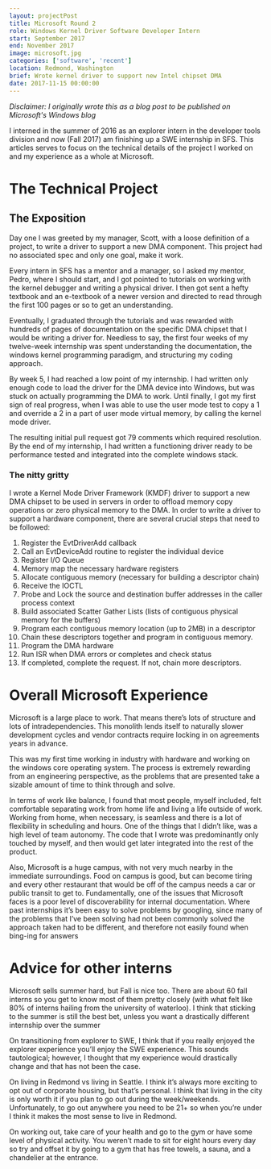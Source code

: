 ```yaml
---
layout: projectPost
title: Microsoft Round 2
role: Windows Kernel Driver Software Developer Intern
start: September 2017
end: November 2017
image: microsoft.jpg
categories: ['software', 'recent']
location: Redmond, Washington
brief: Wrote kernel driver to support new Intel chipset DMA
date: 2017-11-15 00:00:00
---
```

*Disclaimer: I originally wrote this as a blog post to be published on Microsoft's Windows blog*

I interned in the summer of 2016 as an explorer intern in the developer tools division and now (Fall 2017) am finishing up a SWE internship in SFS. This articles serves to focus on the technical details of the project I worked on and my experience as a whole at Microsoft.

# The Technical Project
	
##	The Exposition
Day one I was greeted by my manager, Scott,  with a loose definition of a project, to write a driver to support a new DMA component. This project had no associated spec and only one goal, make it work. 

Every intern in SFS has a mentor and a manager, so I asked my mentor, Pedro, where I should start, and I got pointed to tutorials on working with the kernel debugger and writing a physical driver. I then got sent a hefty textbook and an e-textbook of a newer version and directed to read through the first 100 pages or so to get an understanding. 

Eventually, I graduated through the tutorials and was rewarded with hundreds of pages of documentation on the specific DMA chipset that I would be writing a driver for. Needless to say, the first four weeks of my twelve-week internship was spent understanding the documentation, the windows kernel programming paradigm, and structuring my coding approach.

By week 5, I had reached a low point of my internship. I had written only enough code to load the driver for the DMA device into Windows, but was stuck on actually programming the DMA to work. Until finally, I got my first sign of real progress, when I was able to use the user mode test to copy a 1 and override a 2 in a part of user mode virtual memory, by calling the kernel mode driver. 

The resulting initial pull request got 79 comments which required resolution.
By the end of my internship, I had written a functioning driver ready to be performance tested and integrated into the complete windows stack. 
	
### The nitty gritty
I wrote a Kernel Mode Driver Framework (KMDF) driver to support a new DMA chipset to be used in servers in order to offload memory copy operations or zero physical memory to the DMA. 
In order to write a driver to support a hardware component, there are several crucial steps that need to be followed:

1.	Register the EvtDriverAdd callback
2.	Call an EvtDeviceAdd routine to register the individual device
3.	Register I/O Queue
4.	Memory map the necessary hardware registers
5.	Allocate contiguous memory (necessary for building a descriptor chain)
6.	Receive the IOCTL
7.	Probe and Lock the source and destination buffer addresses in the caller process context
8.	Build associated Scatter Gather Lists (lists of contiguous physical memory for the buffers)
9.	Program each contiguous memory location (up to 2MB) in a descriptor
10.	Chain these descriptors together and program in contiguous memory.
11.	Program the DMA hardware
12.	Run ISR when DMA errors or completes and check status
13.	If completed, complete the request. If not, chain more descriptors.

# Overall Microsoft Experience
	
Microsoft is a large place to work. That means there’s lots of structure and lots of intradependencies. This monolith lends itself to naturally slower development cycles and vendor contracts require locking in on agreements years in advance.

This was my first time working in industry with hardware and working on the windows core operating system. The process is extremely rewarding from an engineering perspective, as the problems that are presented take a sizable amount of time to think through and solve. 

In terms of work like balance, I found that most people, myself included, felt comfortable separating work from home life and living a life outside of work. Working from home, when necessary, is seamless and there is a lot of flexibility in scheduling and hours. 
One of the things that I didn’t like, was a high level of team autonomy. The code that I wrote was predominantly only touched by myself, and then would get later integrated into the rest of the product. 

Also, Microsoft is a huge campus, with not very much nearby in the immediate surroundings. Food on campus is good, but can become tiring and every other restaurant that would be off of the campus needs a car or public transit to get to.
Fundamentally, one of the issues that Microsoft faces is a poor level of discoverability for internal documentation. Where past internships it’s been easy to solve problems by googling, since many of the problems that I’ve been solving had not been commonly solved the approach taken had to be different, and therefore not easily found when bing-ing for answers
	
# Advice for other interns
	
Microsoft sells summer hard, but Fall is nice too. There are about 60 fall interns so you get to know most of them pretty closely (with what felt like 80% of interns hailing from the university of waterloo). I think that sticking to the summer is still the best bet, unless you want a drastically different internship over the summer

On transitioning from explorer to SWE, I think that if you really enjoyed the explorer experience you’ll enjoy the SWE experience. This sounds tautological; however, I thought that my experience would drastically change and that has not been the case.

On living in Redmond vs living in Seattle. I think it’s always more exciting to opt out of corporate housing, but that’s personal. I think that living in the city is only worth it if you plan to go out during the week/weekends. Unfortunately, to go out anywhere you need to be 21+ so when you’re under I think it makes the most sense to live in Redmond.

On working out, take care of your health and go to the gym or have some level of physical activity. You weren’t made to sit for eight hours every day so try and offset it by going to a gym that has free towels, a sauna, and a chandelier at the entrance.

